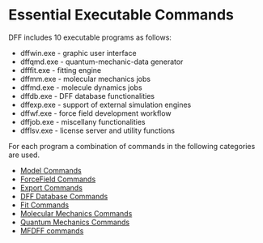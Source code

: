 # Essential Executable Commands

DFF includes 10 executable programs as follows:

- dffwin.exe - graphic user interface
- dffqmd.exe - quantum-mechanic-data generator
- dfffit.exe - fitting engine 
- dffmm.exe - molecular mechanics jobs
- dffmd.exe - molecule dynamics jobs
- dffdb.exe - DFF database functionalities
- dffexp.exe - support of external simulation engines
- dffwf.exe - force field development workflow
- dffjob.exe - miscellany functionalities
- dfflsv.exe - license server and utility functions

For each program a combination of commands in the following categories are used. 

  - [Model Commands](./Model.md)
  - [ForceField Commands](./ForceField.md)
  - [Export Commands](./Export.md)
  - [DFF Database Commands](./TEAMFF.md)
  - [Fit Commands](./Fit.md)
  - [Molecular Mechanics Commands](./MM.md)
  - [Quantum Mechanics Commands](./QM.md)
  - [MFDFF commands](./MFDFF.md)
